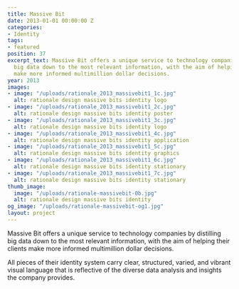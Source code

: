 ```yaml
---
title: Massive Bit
date: 2013-01-01 00:00:00 Z
categories:
- Identity
tags:
- featured
position: 37
excerpt_text: Massive Bit offers a unique service to technology companies by distilling
  big data down to the most relevant information, with the aim of helping their clients
  make more informed multimillion dollar decisions.
year: 2013
images:
- image: "/uploads/rationale_2013_massivebit1_1c.jpg"
  alt: rationale design massive bits identity logo
- image: "/uploads/rationale_2013_massivebit1_2c.jpg"
  alt: rationale design massive bits identity poster
- image: "/uploads/rationale_2013_massivebit1_3c.jpg"
  alt: rationale design massive bits identity logo
- image: "/uploads/rationale_2013_massivebit1_4c.jpg"
  alt: rationale design massive bits identity application
- image: "/uploads/rationale_2013_massivebit1_5c.jpg"
  alt: rationale design massive bits identity graphics
- image: "/uploads/rationale_2013_massivebit1_6c.jpg"
  alt: rationale design massive bits identity stationary
- image: "/uploads/rationale_2013_massivebit1_7c.jpg"
  alt: rationale design massive bits identity stationary
thumb_image:
  image: "/uploads/rationale-massivebit-0b.jpg"
  alt: rationale design massive bits identity
og_image: "/uploads/rationale-massivebit-og1.jpg"
layout: project
---
```


Massive Bit offers a unique service to technology companies by distilling big data down to the most relevant information, with the aim of helping their clients make more informed multimillion dollar decisions.			

All pieces of their identity system carry clear, structured, varied, and vibrant visual language that is reflective of the diverse data analysis and insights the company provides.